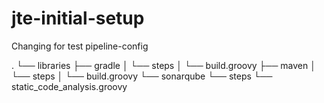 # jte-initial-setup

Changing for test pipeline-config


.
└── libraries
    ├── gradle
    │   └── steps
    │       └── build.groovy
    ├── maven
    │   └── steps
    │       └── build.groovy
    └── sonarqube
        └── steps
            └── static_code_analysis.groovy
